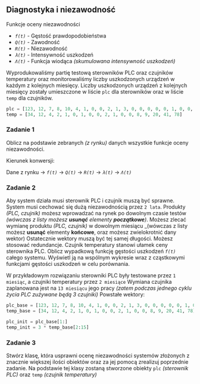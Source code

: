 ## Diagnostyka i niezawodność

Funkcje oceny niezawodności

- _`f(t)`_ - Gęstość prawdopodobieństwa
- _`Q(t)`_ - Zawodność
- _`R(t)`_ - Niezawodność
- _`λ(t)`_ - Intensywność uszkodzeń
- _`Λ(t)`_ - Funkcja wiodąca _(skumulowana intensywność uszkodzeń)_

Wyprodukowaliśmy partię testową sterowników PLC oraz czujników temperatury oraz monitorowaliśmy liczby uszkodzonych urządzeń w każdym z kolejnych miesięcy. Liczby uszkodzonych urządzeń z kolejnych miesięcy zostały umieszczone w liście `plc` dla sterowników oraz w liście `temp` dla czujników.

```py
plc = [123, 12, 7, 8, 10, 4, 1, 0, 0, 2, 1, 3, 0, 0, 0, 0, 0, 1, 0, 0, 0, 0, 1, 0, 0, 0, 2, 7, 12, 10, 18, 20, 20, 12, 50, 180, 80, 110, 43, 63]
temp = [34, 12, 4, 2, 1, 0, 1, 0, 0, 2, 1, 0, 0, 8, 9, 20, 41, 78]
```

### Zadanie 1

Oblicz na podstawie zebranych _(z rynku)_ danych wszystkie funkcje oceny niezawodności.

Kierunek konwersji:

Dane z rynku → _`f(t)`_ → _`Q(t)`_ → _`R(t)`_ → _`λ(t)`_ → _`Λ(t)`_

### Zadanie 2

Aby system działa musi sterownik PLC i czujnik muszą być sprawne.
System musi cechować się dużą niezawodnością przez `2 lata`.
Produkty _(PLC, czujnik)_ możesz wprowadzać na rynek po dowolnym czasie testów _(wówczas z listy możesz **usunąć** elementy **początkowe**)_.
Możesz zlecać wymianę produktu _(PLC, czujnik)_ w dowolnym miesiącu _(wówczas z listy możesz **usunąć** elementy **końcowe**, oraz możesz zwielokrotnić dany wektor)
Ostatecznie wektory muszą być tej samej długości.
Możesz stosować redundancje.
Czujnik temperatury stanowi ułamek ceny sterownika PLC.
Oblicz wypadkową funkcję gęstości uszkodzeń _`f(t)`_ całego systemu.
Wyświetl ją na wspólnym wykresie wraz z cząstkowymi funkcjami gęstości uszkodzeń w celu porównania.

W przykładowym rozwiązaniu sterowniki PLC były testowane przez `1 miesiąc`, a czujniki temperatury przez `2 miesiące`
Wymiana czujnika zaplanowana jest na `13 miesiącu` jego pracy _(zatem podczas jednego cyklu życia PLC zużywane będą 3 czujniki)_
Powstałe wektory:

```py
plc_base = [123, 12, 7, 8, 10, 4, 1, 0, 0, 2, 1, 3, 0, 0, 0, 0, 0, 1, 0, 0, 0, 0, 1, 0, 0, 0, 2, 7, 12, 10, 18, 20, 20, 12, 50, 180, 80, 110, 43, 63]
temp_base = [34, 12, 4, 2, 1, 0, 1, 0, 0, 2, 1, 0, 0, 8, 9, 20, 41, 78]

plc_init = plc_base[1:]
temp_init = 3 * temp_base[2:15]
```

### Zadanie 3

Stwórz klasę, która usprawni ocenę niezawodności systemów złożonych z znacznie większej ilości obiektów oraz za jej pomocą zrealizuj poprzednie zadanie.
Na podstawie tej klasy zostaną stworzone obiekty `plc` _(sterownik PLC)_ oraz `temp` _(czujnik temperatury)_
